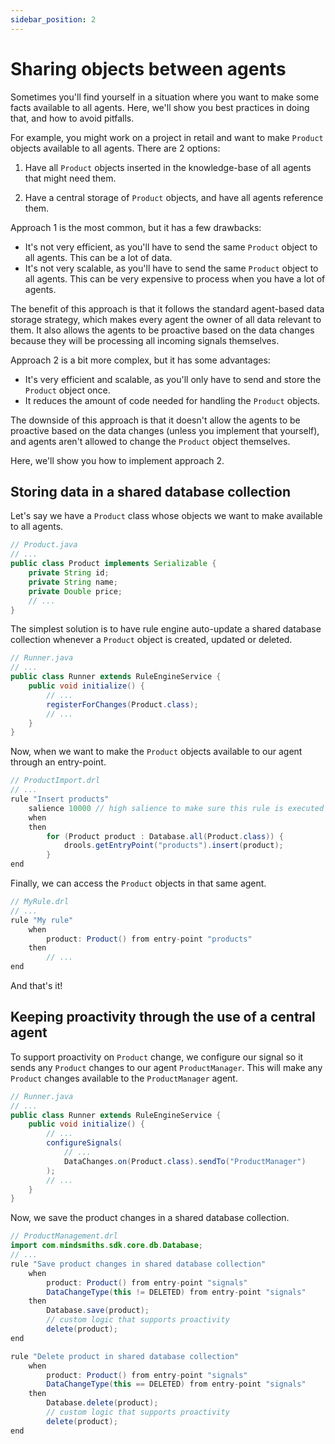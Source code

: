 ```yaml
---
sidebar_position: 2
---
```


# Sharing objects between agents

Sometimes you'll find yourself in a situation where you want to make some facts available to all agents.
Here, we'll show you best practices in doing that, and how to avoid pitfalls.

For example, you might work on a project in retail and want to make `Product` objects available to all agents.
There are 2 options:

1. Have all `Product` objects inserted in the knowledge-base of all agents that might need them.

2. Have a central storage of `Product` objects, and have all agents reference them.


Approach 1 is the most common, but it has a few drawbacks:

- It's not very efficient, as you'll have to send the same `Product` object to all agents.
This can be a lot of data.
- It's not very scalable, as you'll have to send the same `Product` object to all agents.
This can be very expensive to process when you have a lot of agents.

The benefit of this approach is that it follows the standard agent-based data storage strategy,
which makes every agent the owner of all data relevant to them.
It also allows the agents to be proactive based on the data changes because they will be processing
all incoming signals themselves.


Approach 2 is a bit more complex, but it has some advantages:

- It's very efficient and scalable, as you'll only have to send and store the `Product` object once.
- It reduces the amount of code needed for handling the `Product` objects.

The downside of this approach is that it doesn't allow the agents to be proactive based on the 
data changes (unless you implement that yourself),
and agents aren't allowed to change the `Product` object themselves.

Here, we'll show you how to implement approach 2.

## Storing data in a shared database collection

Let's say we have a `Product` class whose objects we want to make available to all agents.

```java
// Product.java
// ...
public class Product implements Serializable {
    private String id;
    private String name;
    private Double price;
    // ...
}
```

The simplest solution is to have rule engine auto-update a shared database collection 
whenever a `Product` object is created, updated or deleted.
```java
// Runner.java
// ...
public class Runner extends RuleEngineService {
    public void initialize() {
        // ...
        registerForChanges(Product.class);
        // ...
    }
}
```

Now, when we want to make the `Product` objects available to our agent through an entry-point.
```java
// ProductImport.drl
// ...
rule "Insert products"
    salience 10000 // high salience to make sure this rule is executed first
    when
    then
        for (Product product : Database.all(Product.class)) {
            drools.getEntryPoint("products").insert(product);
        }
end
```

Finally, we can access the `Product` objects in that same agent.
```java
// MyRule.drl
// ...
rule "My rule"
    when
        product: Product() from entry-point "products"
    then
        // ...
end
```

And that's it!

## Keeping proactivity through the use of a central agent

To support proactivity on `Product` change, we configure our signal so it sends any `Product` changes
to our agent `ProductManager`. This will make any `Product` changes available to the `ProductManager` agent.

```java
// Runner.java
// ...
public class Runner extends RuleEngineService {
    public void initialize() {
        // ...
        configureSignals(
            // ...
            DataChanges.on(Product.class).sendTo("ProductManager")
        );
        // ...
    }
}
```

Now, we save the product changes in a shared database collection.

```java
// ProductManagement.drl
import com.mindsmiths.sdk.core.db.Database;
// ...
rule "Save product changes in shared database collection"
    when
        product: Product() from entry-point "signals"
        DataChangeType(this != DELETED) from entry-point "signals"
    then
        Database.save(product);
        // custom logic that supports proactivity
        delete(product);
end

rule "Delete product in shared database collection"
    when
        product: Product() from entry-point "signals"
        DataChangeType(this == DELETED) from entry-point "signals"
    then
        Database.delete(product);
        // custom logic that supports proactivity
        delete(product);
end
```